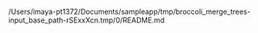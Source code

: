 /Users/imaya-pt1372/Documents/sampleapp/tmp/broccoli_merge_trees-input_base_path-rSExxXcn.tmp/0/README.md